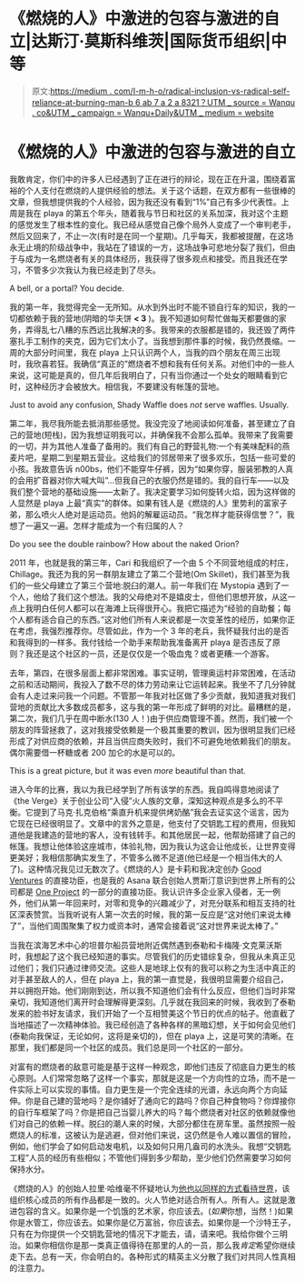 # 《燃烧的人》中激进的包容与激进的自立|达斯汀·莫斯科维茨|国际货币组织|中等

> 原文:[https://medium . com/I-m-h-o/radical-inclusion-vs-radical-self-reliance-at-burning-man-b 6 ab 7 a 2 a 8321？UTM _ source = Wanqu . co&UTM _ campaign = Wanqu+Daily&UTM _ medium = website](https://medium.com/i-m-h-o/radical-inclusion-vs-radical-self-reliance-at-burning-man-b6ab7a2a8321?utm_source=wanqu.co&utm_campaign=Wanqu+Daily&utm_medium=website)



# 《燃烧的人》中激进的包容与激进的自立

我敢肯定，你们中的许多人已经遇到了正在进行的辩论，现在正在升温，围绕着富裕的个人支付在燃烧的人提供经验的想法。关于这个话题，在双方都有一些很棒的文章，但我想提供我的个人经验，因为我还没有看到“1%”自己有多少代表性。上周是我在 playa 的第五个年头，随着我与节日和社区的关系加深，我对这个主题的感觉发生了根本性的变化。我已经从感觉自己像个局外人变成了一个审判老手，然后又回来了，不止一次(有时是在同一个星期)。几乎每天，我都被提醒，在这场永无止境的阶级战争中，我站在了错误的一方，这场战争可悲地分裂了我们，但由于与成为一名燃烧者有关的具体经历，我获得了很多观点和接受。而且我还在学习，不管多少次我认为我已经走到了尽头。



A bell, or a portal? You decide.



我的第一年，我觉得完全一无所知。从水到外出时不能不锁自行车的知识，我的一切都依赖于我的营地(阴暗的华夫饼 **< 3** )。我不知道如何帮忙做每天都要做的家务，弄得乱七八糟的东西远比我解决的多。我带来的衣服都是错的，我还毁了两件塞扎手工制作的夹克，因为它们太小了。当我想到那件事的时候，我仍然畏缩。一周的大部分时间里，我在 playa 上只认识两个人，当我的四个朋友在周三出现时，我欣喜若狂。我确信“真正的”燃烧者不想和我有任何关系。对他们中的一些人来说，这可能是真的，但几年后我明白了，只有当你通过一个处女的眼睛看到它时，这种经历才会被放大。相信我，不要建没有帐篷的营地。



Just to avoid any confusion, Shady Waffle does *not* serve waffles. Usually.



第二年，我尽我所能去抵消那些感觉。我没完没了地阅读如何准备，甚至建立了自己的营地(短栈)，因为我想证明我可以，并确保我不会那么孤单。我带来了我需要的一切，并为其他人准备了备用的。我们有自己的野营礼物:一个有美味配料的燕麦片吧，星期二到星期五营业。这给我们的邻居带来了很多欢乐，包括一些可爱的小孩。我故意告诉 n00bs，他们不能穿牛仔裤，因为“如果你穿，服装邪教的人真的会用扩音器对你大喊大叫”…但我自己的衣服仍然是错的。我的自行车——以及我们整个营地的基础设施——太新了。我决定要学习如何旋转火焰，因为这样做的人显然是 playa 上最“真实”的群体。如果有钱人是《燃烧的人》里势利的富家子弟，那么喷火人绝对是运动员。他妈的解雇运动员。“我怎样才能获得信誉？”，我想了一遍又一遍。怎样才能成为一个有归属的人？



Do you see the double rainbow? How about the naked Orion?



2011 年，也就是我的第三年，Cari 和我组织了一个由 5 个不同营地组成的村庄，Chillage。我还为我的另一群朋友建立了第二个营地(Om Skillet)，我们甚至为我们的一些父母建立了第三个营地:脱臼的潮人。前一年我们在 Mystopia 遇到了一个人，他给了我们这个想法。我的父母绝对不是嬉皮士，但他们思想开放，从这一点上我明白任何人都可以在海滩上玩得很开心。我把它描述为“经验的自助餐；每个人都有适合自己的东西。”这对他们所有人来说都是一次变革性的经历，如果你正在考虑，我强烈推荐你。尽管如此，作为一个 3 年的老兵，我怀疑我付出的是否和我得到的一样多。我付钱给一个助手来帮助我准备离开 playa 是否违反了原则？我还是这个社区的一员，还是仅仅是一个吸血鬼？或者更糟:一个游客。

去年，第四，在很多层面上都非常困难。事实证明，管理奥运村非常困难，在活动之前和活动期间，我投入了数不尽的体力劳动来让它运转起来。我坐不了几分钟就会有人走过来问我一个问题。不管那一年我对社区做了多少贡献，我知道我对我们营地的贡献比大多数成员都多，这与我的第一年形成了鲜明的对比。最糟糕的是，第二次，我们几乎在周中断水(130 人！)由于供应商管理不善。然而，我们被一个朋友的阵营拯救了，这对我接受依赖是一个极其重要的教训，因为很明显我们已经形成了对供应商的依赖，并且当供应商失败时，我们不可避免地依赖我们的朋友。偶尔需要借一杯糖或者 200 加仑的水是可以的。



This is a great picture, but it was even *more* beautiful than that.



进入今年的比赛，我以为我已经学到了所有该学的东西。我自鸣得意地阅读了《the Verge》关于创业公司“入侵”火人族的文章，深知这种观点是多么的不平衡。它提到了马克·扎克伯格“乘直升机来提供烤奶酪”我会去证实这个谣言，因为它现在已经很明显了。文章中的言外之意是，他支付了交钥匙工程的费用，但我知道他是我建造的营地的客人，没有钱转手。和其他居民一起，他帮助搭建了自己的帐篷。我想让他体验这座城市，体验礼物，因为我认为这会让他成长，让世界变得更美好；我相信那确实发生了，不管多么微不足道(他已经是一个相当伟大的人了)。这种情况我见过无数次了。《燃烧的人》是卡莉和我决定创办 [Good Ventures](http://www.goodventures.org/) 的直接功臣，也是我的 Asana 联合创始人贾斯汀意识到世界上所有的公司都是 [One Project](http://oneproject.org/) 的一部分的直接功臣。我认识许多企业家入侵者，无一例外，他们从第一年回来时，对零和竞争的兴趣减少了，对充分联系和相互支持的社区深表赞赏。当我听说有人第一次去的时候，我的第一反应是“这对他们来说太棒了”，当他们周围聚集了权力或资本时，通常会接着说“这对世界来说太棒了。”

当我在滨海艺术中心的坦普尔船员营地附近偶然遇到泰勒和卡梅隆·文克莱沃斯时，我想起了这个我已经知道的事实。尽管我们的历史错综复杂，但我从未真正见过他们；我们只通过律师交流。这些人是地球上仅有的我可以称之为生活中真正的对手甚至敌人的人，但在 playa 上，我的第一直觉是，我很明显需要介绍自己，并以拥抱开始。他们刚刚到达，所以我不知道他们会有什么反应，但他们当时非常亲切，我知道他们离开时会理解得更深刻。几乎就在我回来的时候，我收到了泰勒发来的脸书好友请求，我们开始了一个互相赞美这个节日的优点的帖子。他直截了当地描述了一次精神体验。我已经创造了各种各样的黑暗幻想，关于如何会见他们(泰勒向我保证，无论如何，这将是亲切的)，但在 playa 上，这是可笑的清晰。在那里，我们都是同一个社区的成员。我们总是同一个社区的一部分。

对富有的燃烧者的敌意可能是基于这样一种观念，即他们违反了彻底自力更生的核心原则。人们常常忽略了这样一个事实，那就是这是一个方向性的立场，而不是一件实际上可以实现的事情。自力更生是一个完全连续的光谱，永远向两个方向延伸。你是自己建的营地吗？是你铺好了通向它的路吗？你自己种食物吗？你焊接你的自行车框架了吗？你是把自己当婴儿养大的吗？每个燃烧者对社区的依赖就像他们对自己的依赖一样。脱臼的潮人来的时候，大部分都住在房车里。虽然按照一般燃烧人的标准，这被认为是逃避，但对他们来说，这仍然是令人难以置信的冒险，例如，他们学会了如何启动发电机，以及如何只用几盎司的水洗头。我想“交钥匙工程”人员的经历有些相似；不管他们得到多少帮助，至少他们仍然需要学习如何保持水分。

《燃烧的人》的创始人拉里·哈维毫不怀疑地认为[他也以同样的方式看待世界](http://techcrunch.com/2013/09/03/burning-man-founder-is-cool-with-capitalism-and-silicon-valley-billionaire/)，该组织核心成员的所有作品都是一致的。火人节绝对适合所有人。所有人。这就是激进包容的含义。如果你是一个饥饿的艺术家，你应该去。(*如果*你想，当然！)如果你是水管工，你应该去。如果你是亿万富翁，你应该去。如果你是一个沙特王子，只有在为你提供一个交钥匙营地的情况下才能去，请，请来吧。我给你做个三明治。如果你相信你是那一类真正值得待在那里的人的一员，那么我*肯定*希望你继续走下去。总有一天，你会明白的。各种形式的精英主义分散了我们对共同人性真相的注意力。

